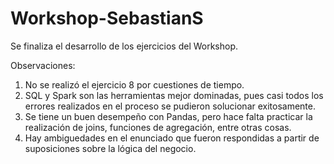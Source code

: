 # Workshop-SebastianS

Se finaliza el desarrollo de los ejercicios del Workshop. 

Observaciones: 
1. No se realizó el ejercicio 8 por cuestiones de tiempo. 
2. SQL y Spark son las herramientas mejor dominadas, pues casi todos los errores realizados en el proceso se pudieron solucionar exitosamente.
3. Se tiene un buen desempeño con Pandas, pero hace falta practicar la realización de joins, funciones de agregación, entre otras cosas. 
4. Hay ambiguedades en el enunciado que fueron respondidas a partir de suposiciones sobre la lógica del negocio. 
